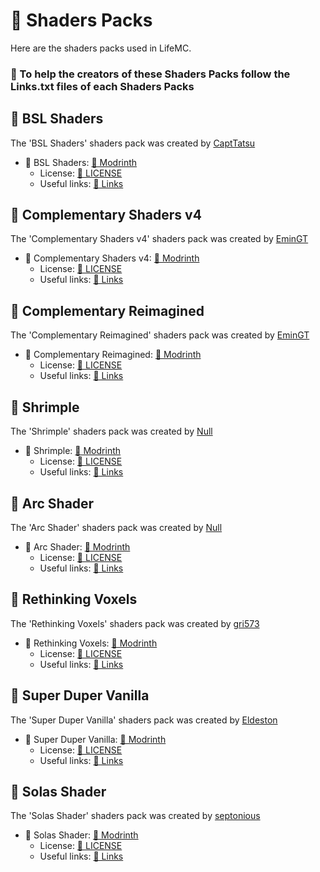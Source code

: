 # 🎨 Shaders Packs

Here are the shaders packs used in LifeMC.

### 🤝 To help the creators of these Shaders Packs follow the Links.txt files of each Shaders Packs

## 🌟 BSL Shaders

The 'BSL Shaders' shaders pack was created by [CaptTatsu](https://bitslablab.com/)

- 🌟 BSL Shaders: [🔗 Modrinth](https://modrinth.com/shader/bsl-shaders)
  - License: [🔗 LICENSE](https://github.com/Nukecraft5419/LifeMC/blob/main/Shaders-Packs/BSL-Shaders/LICENSE)
  - Useful links: [🔗 Links](https://github.com/Nukecraft5419/LifeMC/blob/main/Shaders-Packs/BSL-Shaders/Links.txt)

## 🌟 Complementary Shaders v4

The 'Complementary Shaders v4' shaders pack was created by [EminGT](https://www.complementary.dev/)

- 🌟 Complementary Shaders v4: [🔗 Modrinth](https://modrinth.com/shader/complementary-shaders-v4)
  - License: [🔗 LICENSE](https://github.com/ComplementaryDevelopment/ComplementaryShadersV4/blob/main/License.txt)
  - Useful links: [🔗 Links](https://github.com/Nukecraft5419/LifeMC/blob/main/Shaders-Packs/Complementary-Shaders-v4/Links.txt)

## 🌟 Complementary Reimagined

The 'Complementary Reimagined' shaders pack was created by [EminGT](https://www.complementary.dev/)

- 🌟 Complementary Reimagined: [🔗 Modrinth](https://modrinth.com/shader/complementary-reimagined)
  - License: [🔗 LICENSE](https://github.com/ComplementaryDevelopment/ComplementaryReimagined/blob/main/License.txt)
  - Useful links: [🔗 Links](https://github.com/Nukecraft5419/LifeMC/blob/main/Shaders-Packs/Complementary-Reimagined/Links.txt)

## 🌟 Shrimple

The 'Shrimple' shaders pack was created by [Null](https://modrinth.com/user/Null)

- 🌟 Shrimple: [🔗 Modrinth](https://modrinth.com/shader/shrimple)
  - License: [🔗 LICENSE](https://github.com/Null-MC/Shrimple/blob/main/LICENSE)
  - Useful links: [🔗 Links](https://github.com/Nukecraft5419/LifeMC/blob/main/Shaders-Packs/Shrimple/Links.txt)

## 🌟 Arc Shader

The 'Arc Shader' shaders pack was created by [Null](https://modrinth.com/user/Null)

- 🌟 Arc Shader: [🔗 Modrinth](https://modrinth.com/shader/arc-shader)
  - License: [🔗 LICENSE](https://github.com/Null-MC/Arc-Shader/blob/main/LICENSE)
  - Useful links: [🔗 Links](https://github.com/Nukecraft5419/LifeMC/blob/main/Shaders-Packs/Arc-Shader/Links.txt)

## 🌟 Rethinking Voxels

The 'Rethinking Voxels' shaders pack was created by [gri573](https://modrinth.com/user/gri573)

- 🌟 Rethinking Voxels: [🔗 Modrinth](https://modrinth.com/shader/rethinking-voxels)
  - License: [🔗 LICENSE](https://github.com/gri573/rethinking-voxels/blob/main/License.txt)
  - Useful links: [🔗 Links](https://github.com/Nukecraft5419/LifeMC/blob/main/Shaders-Packs/Rethinking-Voxels/Links.txt)

## 🌟 Super Duper Vanilla

The 'Super Duper Vanilla' shaders pack was created by [Eldeston](https://modrinth.com/user/Eldeston)

- 🌟 Super Duper Vanilla: [🔗 Modrinth](https://modrinth.com/shader/super-duper-vanilla)
  - License: [🔗 LICENSE](https://github.com/Eldeston/Super-Duper-Vanilla/blob/master/LICENSE)
  - Useful links: [🔗 Links](https://github.com/Nukecraft5419/LifeMC/blob/main/Shaders-Packs/Super-Duper-Vanilla/Links.txt)

## 🌟 Solas Shader

The 'Solas Shader' shaders pack was created by [septonious](https://modrinth.com/user/septonious)

- 🌟 Solas Shader: [🔗 Modrinth](https://modrinth.com/shader/solas-shader)
  - License: [🔗 LICENSE](https://github.com/Septonious/Solas-Shader/blob/main/LICENSE)
  - Useful links: [🔗 Links](https://github.com/Nukecraft5419/LifeMC/blob/main/Shaders-Packs/Solas-Shader/Links.txt)